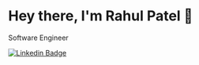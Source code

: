 # Hey there, I'm Rahul Patel 👋


Software Engineer

[![Linkedin Badge](https://img.shields.io/badge/-Rahul%20Patel-6633cc?style=flat-square&logo=Linkedin&logoColor=white&link=https://www.linkedin.com/in/rahul-patel0/)](https://www.linkedin.com/in/rahul-patel0/)

<!--
**rahulpatel596/rahulpatel596** is a ✨ _special_ ✨ repository because its `README.md` (this file) appears on your GitHub profile.

Here are some ideas to get you started:

- 🔭 I’m currently working on ...
- 🌱 I’m currently learning ...
- 👯 I’m looking to collaborate on ...
- 🤔 I’m looking for help with ...
- 💬 Ask me about ...
- 📫 How to reach me: ...
- 😄 Pronouns: ...
- ⚡ Fun fact: ...
-->
